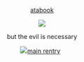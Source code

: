 
<div align="center"> 
  
  [atabook](https://gojo.atabook.org/) 
 </div>

<p align="center"> <img src="https://www.simpleimageresizer.com/_uploads/photos/f5ef9406/image_2024-10-04_194836066_1_optimized.png" > </p> 

<div align="center">

$\text{ but \ the \ evil \ is \ necessary}$ 
<div align="center"> <img src="https://graphic.neocities.org/ff2.gif"‎ ‎
  
   [main rentry](https://rentry.co/piro)  ‎ ‎  
 </div>

